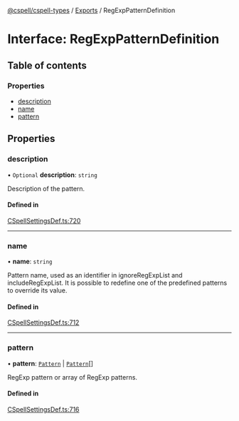 [@cspell/cspell-types](../README.md) / [Exports](../modules.md) / RegExpPatternDefinition

# Interface: RegExpPatternDefinition

## Table of contents

### Properties

- [description](RegExpPatternDefinition.md#description)
- [name](RegExpPatternDefinition.md#name)
- [pattern](RegExpPatternDefinition.md#pattern)

## Properties

### description

• `Optional` **description**: `string`

Description of the pattern.

#### Defined in

[CSpellSettingsDef.ts:720](https://github.com/streetsidesoftware/cspell/blob/8b25077/packages/cspell-types/src/CSpellSettingsDef.ts#L720)

___

### name

• **name**: `string`

Pattern name, used as an identifier in ignoreRegExpList and includeRegExpList.
It is possible to redefine one of the predefined patterns to override its value.

#### Defined in

[CSpellSettingsDef.ts:712](https://github.com/streetsidesoftware/cspell/blob/8b25077/packages/cspell-types/src/CSpellSettingsDef.ts#L712)

___

### pattern

• **pattern**: [`Pattern`](../modules.md#pattern) \| [`Pattern`](../modules.md#pattern)[]

RegExp pattern or array of RegExp patterns.

#### Defined in

[CSpellSettingsDef.ts:716](https://github.com/streetsidesoftware/cspell/blob/8b25077/packages/cspell-types/src/CSpellSettingsDef.ts#L716)
